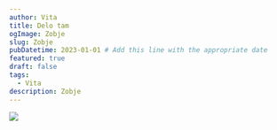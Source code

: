 ```yaml
---
author: Vita
title: Delo tam
ogImage: Zobje
slug: Zobje
pubDatetime: 2023-01-01 # Add this line with the appropriate date
featured: true
draft: false
tags:
  - Vita
description: Zobje
---
```


![](/vita_tusek.github.io/IMG_1082.jpeg)
